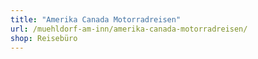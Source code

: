 ```yaml
---
title: "Amerika Canada Motorradreisen"
url: /muehldorf-am-inn/amerika-canada-motorradreisen/
shop: Reisebüro
---
```

